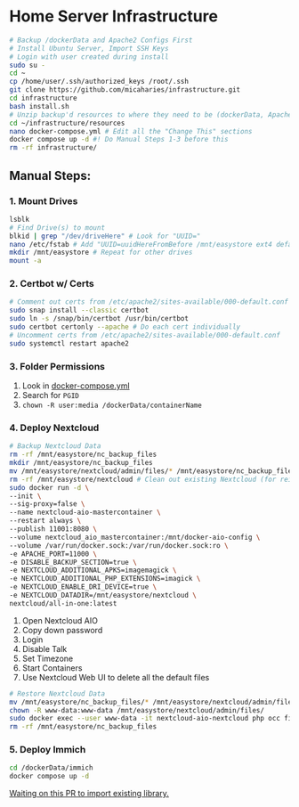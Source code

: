 # Home Server Infrastructure

```bash
# Backup /dockerData and Apache2 Configs First
# Install Ubuntu Server, Import SSH Keys
# Login with user created during install
sudo su -
cd ~
cp /home/user/.ssh/authorized_keys /root/.ssh
git clone https://github.com/micaharies/infrastructure.git
cd infrastructure
bash install.sh
# Unzip backup'd resources to where they need to be (dockerData, Apache2 Configs)
cd ~/infrastructure/resources
nano docker-compose.yml # Edit all the "Change This" sections
docker compose up -d #! Do Manual Steps 1-3 before this
rm -rf infrastructure/
```

## Manual Steps:
### 1. Mount Drives
```bash
lsblk
# Find Drive(s) to mount
blkid | grep "/dev/driveHere" # Look for "UUID="
nano /etc/fstab # Add "UUID=uuidHereFromBefore /mnt/easystore ext4 defaults 0 0" to the end of the file
mkdir /mnt/easystore # Repeat for other drives
mount -a
```
### 2. Certbot w/ Certs
```bash
# Comment out certs from /etc/apache2/sites-available/000-default.conf
sudo snap install --classic certbot
sudo ln -s /snap/bin/certbot /usr/bin/certbot
sudo certbot certonly --apache # Do each cert individually
# Uncomment certs from /etc/apache2/sites-available/000-default.conf
sudo systemctl restart apache2
```
### 3. Folder Permissions
1. Look in [docker-compose.yml](https://github.com/micaharies/infrastructure/blob/main/resources/docker-compose.yml)
2. Search for `PGID`
3. `chown -R user:media /dockerData/containerName`
### 4. Deploy Nextcloud
```bash
# Backup Nextcloud Data
rm -rf /mnt/easystore/nc_backup_files
mkdir /mnt/easystore/nc_backup_files
mv /mnt/easystore/nextcloud/admin/files/* /mnt/easystore/nc_backup_files/
rm -rf /mnt/easystore/nextcloud # Clean out existing Nextcloud (for reinstall)
sudo docker run -d \
--init \
--sig-proxy=false \
--name nextcloud-aio-mastercontainer \
--restart always \
--publish 11001:8080 \
--volume nextcloud_aio_mastercontainer:/mnt/docker-aio-config \
--volume /var/run/docker.sock:/var/run/docker.sock:ro \
-e APACHE_PORT=11000 \
-e DISABLE_BACKUP_SECTION=true \
-e NEXTCLOUD_ADDITIONAL_APKS=imagemagick \
-e NEXTCLOUD_ADDITIONAL_PHP_EXTENSIONS=imagick \
-e NEXTCLOUD_ENABLE_DRI_DEVICE=true \
-e NEXTCLOUD_DATADIR=/mnt/easystore/nextcloud \
nextcloud/all-in-one:latest
```
1. Open Nextcloud AIO
2. Copy down password
3. Login
4. Disable Talk
5. Set Timezone
6. Start Containers
7. Use Nextcloud Web UI to delete all the default files
```bash
# Restore Nextcloud Data
mv /mnt/easystore/nc_backup_files/* /mnt/easystore/nextcloud/admin/files/
chown -R www-data:www-data /mnt/easystore/nextcloud/admin/files/
sudo docker exec --user www-data -it nextcloud-aio-nextcloud php occ files:scan --all
rm -rf /mnt/easystore/nc_backup_files
```
### 5. Deploy Immich
```bash
cd /dockerData/immich
docker compose up -d
```
[Waiting on this PR to import existing library.](https://github.com/immich-app/immich/pull/3124)
